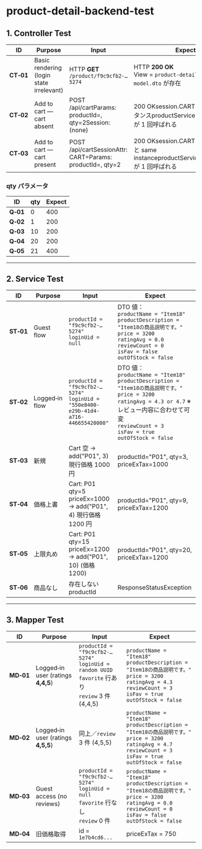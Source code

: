 # product-detail-backend-test

## 1. Controller Test
| ID | Purpose | Input | Expect |
|----|---------|-------|--------|
| **CT‑01** | Basic rendering (login state irrelevant) | HTTP **GET** `/product/f9c9cfb2-…5274` | HTTP **200 OK**<br>View = `product-detail`<br>`model.dto` が存在 |
| **CT‑02** | Add to cart — cart absent | POST /api/cartParams: productId=<UUID>, qty=2Session: (none) | 200 OKsession.CART は Cart インスタンスproductService.addToCart() が 1 回呼ばれる |
| **CT‑03** | Add to cart — cart present | POST /api/cartSessionAttr: CART=<Cart>Params: productId=<UUID>, qty=2 | 200 OKsession.CART は渡した Cart と same instanceproductService.addToCart() が 1 回呼ばれる |

### qty パラメータ
| ID | qty | Expect |
|----|-----|--------|
| **Q‑01** | 0  | 400 |
| **Q‑02** | 1  | 200 |
| **Q‑03** | 10 | 200 |
| **Q‑04** | 20 | 200 |
| **Q‑05** | 21 | 400 |

---

## 2. Service Test 

| ID | Purpose | Input | Expect |
|----|---------|-------|--------|
| **ST‑01** | Guest flow | `productId = "f9c9cfb2-…5274"`<br>`loginUid = null` | DTO 値：<br>`productName = "Item18"`<br>`productDescription = "Item18の商品説明です。"`<br>`price = 3200`<br>`ratingAvg = 0.0`<br>`reviewCount = 0`<br>`isFav = false`<br>`outOfStock = false` |
| **ST‑02** | Logged‑in flow | `productId = "f9c9cfb2-…5274"`<br>`loginUid = "550e8400-e29b-41d4-a716-446655420000"` | DTO 値：<br>`productName = "Item18"`<br>`productDescription = "Item18の商品説明です。"`<br>`price = 3200`<br>`ratingAvg = 4.3 or 4.7` ※レビュー内容に合わせて可変<br>`reviewCount = 3`<br>`isFav = true`<br>`outOfStock = false` |
| **ST‑03** | 新規 | Cart 空 → add("P01", 3) 現行価格 1000 円 | productId="P01", qty=3, priceExTax=1000 |
| **ST‑04** | 価格上書 | Cart: P01 qty=5 priceEx=1000 → add("P01", 4) 現行価格 1200 円| productId="P01", qty=9, priceExTax=1200 |
| **ST‑05** | 上限丸め | Cart: P01 qty=15 priceEx=1200 → add("P01", 10) (価格 1200)| productId="P01", qty=20, priceExTax=1200 |
| **ST‑06** | 商品なし | 存在しないproductId　| ResponseStatusException |

---

## 3. Mapper Test

| ID | Purpose | Input | Expect |
|----|---------|-------|--------|
| **MD‑01** | Logged‑in user (ratings **4,4,5**) | `productId = "f9c9cfb2-…5274"`<br>`loginUid = random UUID`<br>`favorite` 行あり<br>`review` 3 件 (4,4,5) | `productName = "Item18"`<br>`productDescription = "Item18の商品説明です。"`<br>`price = 3200`<br>`ratingAvg = 4.3`<br>`reviewCount = 3`<br>`isFav = true`<br>`outOfStock = false` |
| **MD‑02** | Logged‑in user (ratings **4,5,5**) | 同上／`review` 3 件 (4,5,5) | `productName = "Item18"`<br>`productDescription = "Item18の商品説明です。"`<br>`price = 3200`<br>`ratingAvg = 4.7`<br>`reviewCount = 3`<br>`isFav = true`<br>`outOfStock = false` |
| **MD‑03** | Guest access (no reviews) | `productId = "f9c9cfb2-…5274"`<br>`loginUid = null`<br>`favorite` 行なし<br>`review` 0 件 | `productName = "Item18"`<br>`productDescription = "Item18の商品説明です。"`<br>`price = 3200`<br>`ratingAvg = 0.0`<br>`reviewCount = 0`<br>`isFav = false`<br>`outOfStock = false` |
| **MD‑04** | 旧価格取得 | id = `1e7b4cd6...` | priceExTax = 750 |

